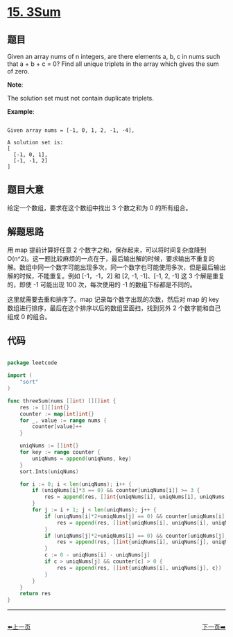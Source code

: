 # [15. 3Sum](https://leetcode.com/problems/3sum/)

## 题目

Given an array nums of n integers, are there elements a, b, c in nums such that a + b + c = 0? Find all unique triplets in the array which gives the sum of zero.

**Note**:

The solution set must not contain duplicate triplets.

**Example**:

```

Given array nums = [-1, 0, 1, 2, -1, -4],

A solution set is:
[
  [-1, 0, 1],
  [-1, -1, 2]
]

```

## 题目大意

给定一个数组，要求在这个数组中找出 3 个数之和为 0 的所有组合。

## 解题思路

用 map 提前计算好任意 2 个数字之和，保存起来，可以将时间复杂度降到 O(n^2)。这一题比较麻烦的一点在于，最后输出解的时候，要求输出不重复的解。数组中同一个数字可能出现多次，同一个数字也可能使用多次，但是最后输出解的时候，不能重复。例如 [-1，-1，2] 和 [2, -1, -1]、[-1, 2, -1] 这 3 个解是重复的，即使 -1 可能出现 100 次，每次使用的 -1 的数组下标都是不同的。

这里就需要去重和排序了。map 记录每个数字出现的次数，然后对 map 的 key 数组进行排序，最后在这个排序以后的数组里面扫，找到另外 2 个数字能和自己组成 0 的组合。

## 代码

```go

package leetcode

import (
	"sort"
)

func threeSum(nums []int) [][]int {
	res := [][]int{}
	counter := map[int]int{}
	for _, value := range nums {
		counter[value]++
	}

	uniqNums := []int{}
	for key := range counter {
		uniqNums = append(uniqNums, key)
	}
	sort.Ints(uniqNums)

	for i := 0; i < len(uniqNums); i++ {
		if (uniqNums[i]*3 == 0) && counter[uniqNums[i]] >= 3 {
			res = append(res, []int{uniqNums[i], uniqNums[i], uniqNums[i]})
		}
		for j := i + 1; j < len(uniqNums); j++ {
			if (uniqNums[i]*2+uniqNums[j] == 0) && counter[uniqNums[i]] > 1 {
				res = append(res, []int{uniqNums[i], uniqNums[i], uniqNums[j]})
			}
			if (uniqNums[j]*2+uniqNums[i] == 0) && counter[uniqNums[j]] > 1 {
				res = append(res, []int{uniqNums[i], uniqNums[j], uniqNums[j]})
			}
			c := 0 - uniqNums[i] - uniqNums[j]
			if c > uniqNums[j] && counter[c] > 0 {
				res = append(res, []int{uniqNums[i], uniqNums[j], c})
			}
		}
	}
	return res
}


```





----------------------------------------------
<div style="display: flex;justify-content: space-between;align-items: center;">
<p><a href="https://books.halfrost.com/leetcode/ChapterFour/0013.Roman-to-Integer/">⬅️上一页</a></p>
<p><a href="https://books.halfrost.com/leetcode/ChapterFour/0016.3Sum-Closest/">下一页➡️</a></p>
</div>
